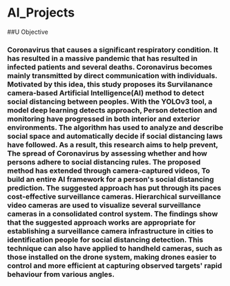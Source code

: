# AI_Projects

##U Objective

### Coronavirus that causes a significant respiratory condition. It has resulted in a massive pandemic that has resulted in infected patients and several deaths. Coronavirus becomes mainly transmitted by direct communication with individuals. Motivated by this idea, this study proposes its Survilanance camera-based Artificial Intelligence(AI) method to detect social distancing between peoples. With the YOLOv3 tool, a model deep learning detects approach, Person detection and monitoring have progressed in both interior and exterior environments. The algorithm has used to analyze and describe social space and automatically decide if social distancing laws have followed. As a result, this research aims to help prevent,  The spread of Coronavirus by assessing whether and how persons adhere to social distancing rules. The proposed method has extended through camera-captured videos, To build an entire AI framework for a person's social distancing prediction. The suggested approach has put through its paces cost-effective surveillance cameras. Hierarchical surveillance video cameras are used to visualize several surveillance cameras in a consolidated control system. The findings show that the suggested approach works are appropriate for establishing a surveillance camera infrastructure in cities to identification people for social distancing detection. This technique can also have applied to handheld cameras, such as those installed on the drone system, making drones easier to control and more efficient at capturing observed targets' rapid behaviour from various angles.


